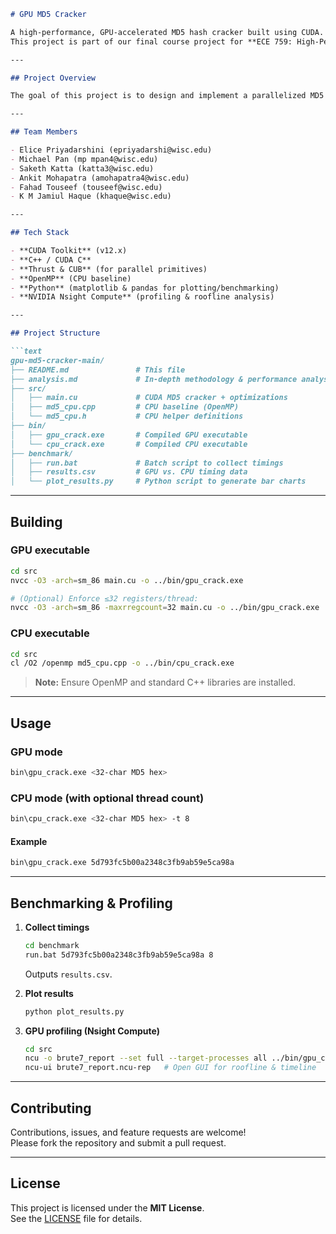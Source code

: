 ```markdown
# GPU MD5 Cracker 

A high-performance, GPU-accelerated MD5 hash cracker built using CUDA.  
This project is part of our final course project for **ECE 759: High-Performance Computing (Spring 2025)** at UW–Madison.

---

## Project Overview

The goal of this project is to design and implement a parallelized MD5 hash attack using **CUDA** to efficiently brute-force 7-character alphanumeric passwords. Modern GPUs can drastically accelerate hash computation through data-parallelism, and this project demonstrates that speedup against a CPU baseline.

---

## Team Members

- Elice Priyadarshini (epriyadarshi@wisc.edu)  
- Michael Pan (mp mpan4@wisc.edu)  
- Saketh Katta (katta3@wisc.edu)  
- Ankit Mohapatra (amohapatra4@wisc.edu)  
- Fahad Touseef (touseef@wisc.edu)  
- K M Jamiul Haque (khaque@wisc.edu)  

---

## Tech Stack

- **CUDA Toolkit** (v12.x)  
- **C++ / CUDA C**  
- **Thrust & CUB** (for parallel primitives)  
- **OpenMP** (CPU baseline)  
- **Python** (matplotlib & pandas for plotting/benchmarking)  
- **NVIDIA Nsight Compute** (profiling & roofline analysis)  

---

## Project Structure

```text
gpu-md5-cracker-main/
├── README.md               # This file
├── analysis.md             # In-depth methodology & performance analysis
├── src/
│   ├── main.cu             # CUDA MD5 cracker + optimizations
│   ├── md5_cpu.cpp         # CPU baseline (OpenMP)
│   └── md5_cpu.h           # CPU helper definitions
├── bin/
│   ├── gpu_crack.exe       # Compiled GPU executable
│   └── cpu_crack.exe       # Compiled CPU executable
├── benchmark/
│   ├── run.bat             # Batch script to collect timings
│   ├── results.csv         # GPU vs. CPU timing data
│   └── plot_results.py     # Python script to generate bar charts

```

---

## Building

### GPU executable

```bash
cd src
nvcc -O3 -arch=sm_86 main.cu -o ../bin/gpu_crack.exe

# (Optional) Enforce ≤32 registers/thread:
nvcc -O3 -arch=sm_86 -maxrregcount=32 main.cu -o ../bin/gpu_crack.exe
```

### CPU executable

```bash
cd src
cl /O2 /openmp md5_cpu.cpp -o ../bin/cpu_crack.exe
```

> **Note:** Ensure OpenMP and standard C++ libraries are installed.

---

## Usage

### GPU mode

```bash
bin\gpu_crack.exe <32-char MD5 hex>
```

### CPU mode (with optional thread count)

```bash
bin\cpu_crack.exe <32-char MD5 hex> -t 8
```

#### Example

```bash
bin\gpu_crack.exe 5d793fc5b00a2348c3fb9ab59e5ca98a
```

---

## Benchmarking & Profiling

1. **Collect timings**  
   ```bash
   cd benchmark
   run.bat 5d793fc5b00a2348c3fb9ab59e5ca98a 8
   ```
   Outputs `results.csv`.

2. **Plot results**  
   ```bash
   python plot_results.py
   ```

3. **GPU profiling (Nsight Compute)**  
   ```bash
   cd src
   ncu -o brute7_report --set full --target-processes all ../bin/gpu_crack.exe 5d793fc5b00a2348c3fb9ab59e5ca98a
   ncu-ui brute7_report.ncu-rep   # Open GUI for roofline & timeline
   ```

---

## Contributing

Contributions, issues, and feature requests are welcome!  
Please fork the repository and submit a pull request.

---

## License

This project is licensed under the **MIT License**.  
See the [LICENSE](LICENSE) file for details.
```